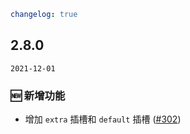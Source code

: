 ```yaml
changelog: true
```

## 2.8.0

`2021-12-01`

### 🆕 新增功能

- 增加 `extra` 插槽和 `default` 插槽 ([#302](https://github.com/arco-design/arco-design-vue/pull/302))

